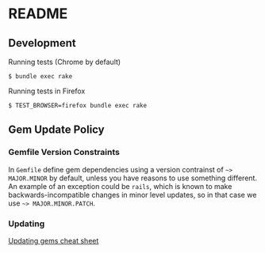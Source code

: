 # README

## Development

Running tests (Chrome by default)

```
$ bundle exec rake
```

Running tests in Firefox
```
$ TEST_BROWSER=firefox bundle exec rake
```

## Gem Update Policy

### Gemfile Version Constraints

In `Gemfile` define gem dependencies using a version contrainst of `~> MAJOR.MINOR` by default, unless you have reasons
to use something different. An example of an exception could be `rails`, which is known to make backwards-incompatible
changes in minor level updates, so in that case we use `~> MAJOR.MINOR.PATCH`.

### Updating

[Updating gems cheat sheet](https://medium.com/cedarcode/updating-gems-cheat-sheet-346d5666a181)
